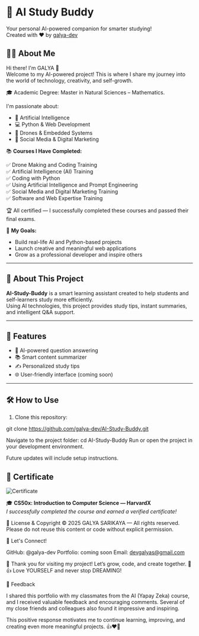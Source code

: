 # 🤖 AI Study Buddy

Your personal AI-powered companion for smarter studying!  
Created with ❤️ by [galya-dev](https://github.com/galya-dev)


## 🙋‍♀️ About Me

Hi there! I'm GALYA 👋  
Welcome to my AI-powered project! This is where I share my journey into the world of technology, creativity, and self-growth.

🎓 Academic Degree: Master in Natural Sciences – Mathematics.

I'm passionate about:

- 🤖 Artificial Intelligence  
- 💻 Python & Web Development  
- 🚁 Drones & Embedded Systems  
- 📱 Social Media & Digital Marketing  

📚 **Courses I Have Completed:**

✅ Drone Making and Coding Training  
✅ Artificial Intelligence (AI) Training  
✅ Coding with Python  
✅ Using Artificial Intelligence and Prompt Engineering  
✅ Social Media and Digital Marketing Training  
✅ Software and Web Expertise Training  

🏆 All certified — I successfully completed these courses and passed their final exams.

🎯 **My Goals:**

- Build real-life AI and Python-based projects  
- Launch creative and meaningful web applications  
- Grow as a professional developer and inspire others  

---

## 📘 About This Project

**AI-Study-Buddy** is a smart learning assistant created to help students and self-learners study more efficiently.  
Using AI technologies, this project provides study tips, instant summaries, and intelligent Q&A support.

---

## 🚀 Features

- 🧠 AI-powered question answering  
- 📚 Smart content summarizer  
- ✍️ Personalized study tips  
- 🌐 User-friendly interface (coming soon)

---

## 🛠️ How to Use

1. Clone this repository:

git clone https://github.com/galya-dev/AI-Study-Buddy.git

Navigate to the project folder:
cd AI-Study-Buddy
Run or open the project in your development environment.

Future updates will include setup instructions.

## 🏅 Certificate
![Certificate](./certificate.jpg)

🎓 **CS50x: Introduction to Computer Science — HarvardX**  
*I successfully completed the course and earned a verified certificate!*

📄 License & Copyright
© 2025 GALYA SARIKAYA — All rights reserved.
Please do not reuse this content or code without explicit permission.

🌟 Let's Connect!

GitHub: @galya-dev
Portfolio: coming soon
Email: devgalyas@gmail.com

💖 Thank you for visiting my project!
Let’s grow, code, and create together. 🚀
👍 Love YOURSELF and never stop DREAMING!

📝 Feedback

I shared this portfolio with my classmates from the AI (Yapay Zeka) course, and I received valuable feedback and encouraging comments.
Several of my close friends and colleagues also found it impressive and inspiring.

This positive response motivates me to continue learning, improving, and creating even more meaningful projects. 👍❤️🙏


























































































































































